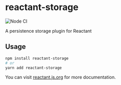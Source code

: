 # reactant-storage

![Node CI](https://github.com/unadlib/reactant/workflows/Node%20CI/badge.svg)

A persistence storage plugin for Reactant

## Usage

```bash
npm install reactant-storage
# or
yarn add reactant-storage
```

You can visit [reactant.js.org](https://reactant.js.org/) for more documentation.
